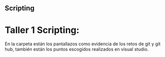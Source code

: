 ## Scripting

# Taller 1 Scripting:

En la carpeta están los pantallazos como evidencia de los retos de git y git hub, también están los puntos escogidos realizados en visual studio.